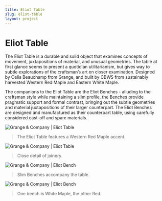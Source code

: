 ```yaml
---
title: Eliot Table
slug: eliot-table
layout: project
---
```


# Eliot Table

The Eliot Table is a durable and solid object that examines concepts of movement, juxtapositions of material, and unusual geometries. The table at first glance seems to present a quotidian utilitarianism, but gives way to subtle
explorations of the craftsman’s art on closer examination. Designed by Celia Beauchamp from Grange, and built by CBWS from sustainably harvested Western Red Maple and Eastern White Maple.

The companions to the Eliot Table are the Eliot Benches - alluding to the craftsman style while maintaining a slim profile, the Benches provide pragmatic support and formal contrast, bringing out the subtle geometries and material
juxtapositions of their larger counterpart. The Eliot Benches are designed and manufactured as their counterpart table, using carefully considered cast-off and spare materials.

![Grange & Company | Eliot Table](eliot-table/profile.jpg)
> The Eliot Table features a Western Red Maple accent.

![Grange & Company | Eliot Table](eliot-table/end.jpg)
> Close detail of joinery.

![Grange & Company | Eliot Bench](eliot-table/bench-white.jpg)
> Slim Benches accompany the table.

![Grange & Company | Eliot Bench](eliot-table/bench-red.jpg)
> One bench is White Maple, the other Red.
